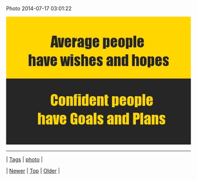 <!--
title: Photo 2014-07-17 03
date: 2020-06-28T15:27:00.350Z
tags: photo
-->


Photo 2014-07-17 03:01:22

![](92010739792-0.jpg)

<!--BOTTOM-POST-NAVIGATION-->
---

| [Tags](tags.md) | [photo](tag-photo.md) |

| [Newer](91977954019.md) | [Top](index.md) | [Older](92029804413.md) |